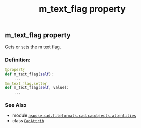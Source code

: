 ﻿---
title: m_text_flag property
second_title: Aspose.CAD for Python via .NET API References
description: 
type: docs
weight: 480
url: /python-net/aspose.cad.fileformats.cad.cadobjects.attentities/cadattrib/m_text_flag/
is_root: false
---

## m_text_flag property


Gets or sets the m text flag.
### Definition:
```python
@property
def m_text_flag(self):
    ...
@m_text_flag.setter
def m_text_flag(self, value):
    ...
```

### See Also
* module [`aspose.cad.fileformats.cad.cadobjects.attentities`](../../)
* class [`CadAttrib`](/cad/python-net/aspose.cad.fileformats.cad.cadobjects.attentities/cadattrib)
